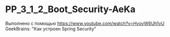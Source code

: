 # PP_3_1_2_Boot_Security-AeKa
Выполнено с помощью https://www.youtube.com/watch?v=HvovW6Uh1yU GeekBrains: "Как устроен Spring Security" 
